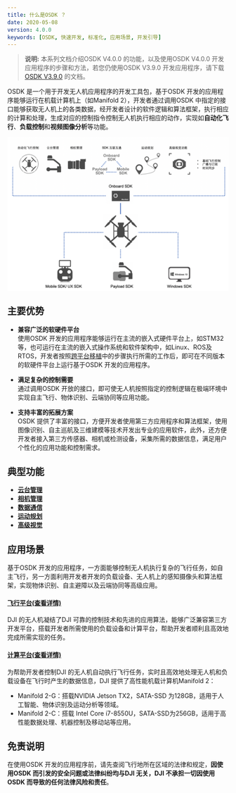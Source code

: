 ```yaml
---
title: 什么是OSDK ？
date: 2020-05-08
version: 4.0.0
keywords: [OSDK, 快速开发, 标准化, 应用场景, 开发引导]
---
```


> **说明:** 本系列文档介绍OSDK V4.0.0 的功能，以及使用OSDK V4.0.0 开发应用程序的步骤和方法，若您仍使用OSDK V3.9.0 开发应用程序，请下载[OSDK V3.9.0]() 的文档。

OSDK 是一个用于开发无人机应用程序的开发工具包，基于OSDK 开发的应用程序能够运行在机载计算机上（如Manifold 2），开发者通过调用OSDK 中指定的接口能够获取无人机上的各类数据，经开发者设计的软件逻辑和算法框架，执行相应的计算和处理，生成对应的控制指令控制无人机执行相应的动作，实现如**自动化飞行**、**负载控制**和**视频图像分析**等功能。
        
<div style="text-align: center"><p><span>
      <img src="../../images/OSDK-Features.png" width="650" style="vertical-align:middle" alt/></span></p>
</div>

## 主要优势
* **兼容广泛的软硬件平台**    
使用OSDK 开发的应用程序能够运行在主流的嵌入式硬件平台上，如STM32等，也可运行在主流的嵌入式操作系统和软件架构中，如Linux、ROS及RTOS，开发者按照[跨平台移植](../quickstart/porting.html)中的步骤执行所需的工作后，即可在不同版本的软硬件平台上运行基于OSDK 开发的应用程序。

* **满足复杂的控制需要**     
通过调用OSDK 开放的接口，即可使无人机按照指定的控制逻辑在极端环境中实现自主飞行、物体识别、云端协同等应用功能。

* **支持丰富的拓展方案**     
OSDK 提供了丰富的接口，方便开发者使用第三方应用程序和算法框架，使用图像识别、自主巡航及三维建模等技术开发出专业的应用软件，此外，还方便开发者接入第三方传感器、相机或检测设备，采集所需的数据信息，满足用户个性化的应用功能和控制需求。

## 典型功能

* <a href="../tutorial/gimbal-manager.html"><b>云台管理</b></a>
* <a href="../tutorial/camera-manager.html"><b>相机管理</b></a>
* <a href="../tutorial/SDK-mop.html"><b>数据通信</b></a>
* <a href="../tutorial/motion-planning.html"><b>运动规划</b></a>
* <a href="../tutorial/advanced-sensing.html"><b>高级视觉</b></a>

## 应用场景
基于OSDK 开发的应用程序，一方面能够控制无人机执行复杂的飞行任务，如自主飞行，另一方面利用开发者开发的负载设备、无人机上的感知摄像头和算法框架，实现物体识别、自主避障以及云端协同等高级应用。

#### [飞行平台(查看详情)](https://www.dji.com/cn/products/compare-m200-series?site=brandsite&from=nav)
DJI 的无人机凝结了DJI 可靠的控制技术和先进的应用算法，能够广泛兼容第三方开发平台，搭载开发者所需使用的负载设备和计算平台，帮助开发者顺利且高效地完成所需实现的任务。

#### [计算平台(查看详情)](https://www.dji.com/cn/manifold-2)
为帮助开发者控制DJI 的无人机自动执行飞行任务，实时且高效地处理无人机和负载设备在飞行时产生的数据信息，DJI 提供了高性能机载计算机Manifold 2：      
* Manifold 2-G：搭载NVIDIA Jetson TX2，SATA-SSD 为128GB，适用于人工智能、物体识别及运动分析等领域。    
* Manifold 2-C：搭载 Intel Core i7-8550U，SATA-SSD为256GB，适用于高性能数据处理、机器控制及移动站等应用。   

## 免责说明
在使用OSDK 开发的应用程序前，请先查阅飞行地所在区域的法律和规定，**因使用OSDK 而引发的安全问题或法律纠纷均与DJI 无关，DJI 不承担一切因使用OSDK 而导致的任何法律风险和责任**。
